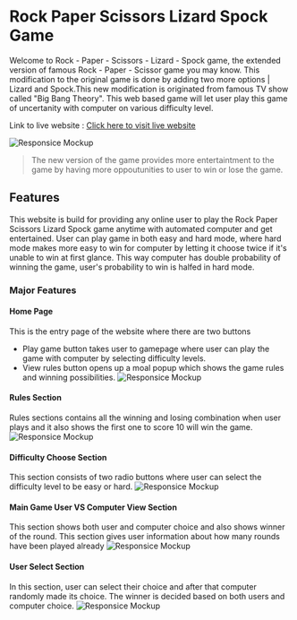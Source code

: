 # Rock Paper Scissors Lizard Spock Game

Welcome to Rock - Paper - Scissors - Lizard - Spock game, the extended version of famous Rock - Paper - Scissor game you may know. This modification to the original game is done by adding two more options | Lizard and Spock.This new modification is originated from famous TV show called "Big Bang Theory". This web based game will let user play this game of uncertanity with computer on various difficulty level.

Link to live website : [Click here to visit live website](https://susantshah.github.io/rock-paper-scissors-lizard-spock-game-project2/)

![Responsice Mockup](https://susantshah.github.io/rock-paper-scissors-lizard-spock-game-project2/documentation-assets/img/mobile-desktop-view-mockup.jpg)

> The new version of the game provides more entertaintment to the game by having more oppoutunities to user to win or lose the game.

## Features

This website is build for providing any online user to play the Rock Paper Scissors Lizard Spock game anytime with automated computer and get entertained. User can play game in both easy and hard mode, where hard mode makes more easy to win for computer by letting it choose twice if it's unable to win at first glance. This way computer has double probability of winning the game, user's probability to win is halfed in hard mode.

### Major Features

#### Home Page

This is the entry page of the website where there are two buttons

- Play game button takes user to gamepage where user can play the game with computer by selecting difficulty levels.
- View rules button opens up a moal popup which shows the game rules and winning possibilities.
  ![Responsice Mockup](https://susantshah.github.io/rock-paper-scissors-lizard-spock-game-project2/documentation-assets/img/homepage.jpg)

#### Rules Section

Rules sections contains all the winning and losing combination when user plays and it also shows the first one to score 10 will win the game.
![Responsice Mockup](https://susantshah.github.io/rock-paper-scissors-lizard-spock-game-project2/documentation-assets/img/rules-modal-design.jpg)

#### Difficulty Choose Section

This section consists of two radio buttons where user can select the difficulty level to be easy or hard.
![Responsice Mockup](https://susantshah.github.io/rock-paper-scissors-lizard-spock-game-project2/documentation-assets/img/difficulty-design.jpg)

#### Main Game User VS Computer View Section

This section shows both user and computer choice and also shows winner of the round. This section gives user information about how many rounds have been played already
![Responsice Mockup](https://susantshah.github.io/rock-paper-scissors-lizard-spock-game-project2/documentation-assets/img/game-view-user-computer.jpg)

#### User Select Section

In this section, user can select their choice and after that computer randomly made its choice. The winner is decided based on both users and computer choice.
![Responsice Mockup](https://susantshah.github.io/rock-paper-scissors-lizard-spock-game-project2/documentation-assets/img/user-select-section.jpg)
